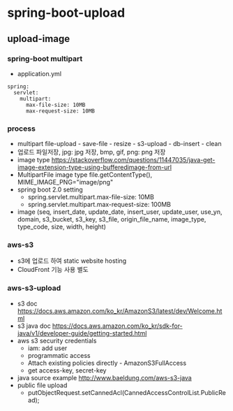 # spring-boot-upload

<!--
description = 정리자료
tag = programming, java, spring, boot, upload
-->

## upload-image

### spring-boot multipart
- application.yml
```
spring:
  servlet:
    multipart:
      max-file-size: 10MB
      max-request-size: 10MB
```

### process
- multipart file-upload - save-file - resize - s3-upload - db-insert - clean
- 업로드 파일저장, jpg: jpg 저장, bmp, gif, png: png 저장
- image type https://stackoverflow.com/questions/11447035/java-get-image-extension-type-using-bufferedimage-from-url
- MultipartFile image type file.getContentType(), MIME_IMAGE_PNG="image/png"
- spring boot 2.0 setting
  - spring.servlet.multipart.max-file-size: 10MB
  - spring.servlet.multipart.max-request-size: 100MB
- image (seq, insert_date, update_date, insert_user, update_user, use_yn, domain, s3_bucket, s3_key, s3_file, origin_file_name, image_type, type_code, size, width, height)

### aws-s3
- s3에 업로드 하여 static website hosting
- CloudFront 기능 사용 별도

### aws-s3-upload
- s3 doc https://docs.aws.amazon.com/ko_kr/AmazonS3/latest/dev/Welcome.html
- s3 java doc https://docs.aws.amazon.com/ko_kr/sdk-for-java/v1/developer-guide/getting-started.html
- aws s3 security credentials
  - iam: add user
  - programmatic access
  - Attach existing policies directly - AmazonS3FullAccess
  - get access-key, secret-key
- java source example http://www.baeldung.com/aws-s3-java
- public file upload
  - putObjectRequest.setCannedAcl(CannedAccessControlList.PublicRead);
